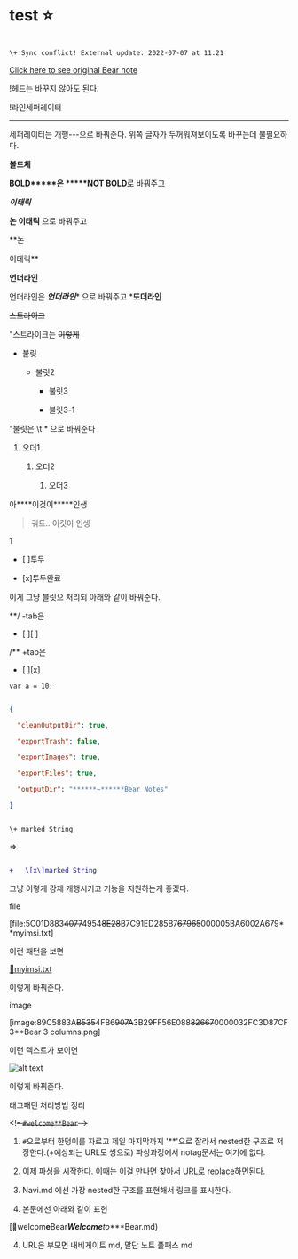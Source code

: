 # test ⭐️

```diff

\+ Sync conflict! External update: 2022-07-07 at 11:21

```



[Click here to see original Bear note](bear:**/x~~callback~~url**open-note?id=C026DB37-57BB-4D63-B26D-BF8F5AD21A84~~67965~~000005B4CA4ACA15)

!헤드는 바꾸지 않아도 된다.



!라인세퍼레이터








---

세퍼레이터는 개행---으로 바꿔준다. 위쪽 글자가 두꺼워져보이도록 바꾸는데 불필요하다.



****볼드체****

****BOLD*****은 *****NOT BOLD****로 바꿔주고



***이태릭***

****논 이태릭**** 으로 바꿔주고

**논

이테릭**



****언더라인****

언더라인은 *****언더라인****** 으로 바꿔주고 *****또더라인****



~~스트라이크~~

"스트라이크는 ~~이렇게~~



* 불릿

	* 불릿2

		* 불릿3

		* 불릿3-1

"불릿은 \t * 으로 바꿔준다



1. 오더1

	1. 오더2

		1. 오더3

아****이것이*****인생



> 쿼트.. 이것이 인생

1

-	\[ \]투두

+	\[x\]투두완료

이게 그냥 블릿으 처리되 아래와 같이 바꿔준다.



**/ -tab은

-	\[ \][ ]

/** +tab은

-	\[ \][x]





`var a = 10;`





```json

{

  "cleanOutputDir": true,

  "exportTrash": false,

  "exportImages": true,

  "exportFiles": true,

  "outputDir": "******~******Bear Notes"

}

```





```diff

\+ marked String

```



=>

```diff

+	\[x\]marked String

```

그냥 이렇게 강제 개행시키고 기능을 지원하는게 좋겠다.



file

[file:5C01D883~~4077~~4954~~8E28~~B7C91ED285B7~~67965~~000005BA6002A679**myimsi.txt]

이런 패턴을 보면

[💾myimsi.txt](https:/***github.co*******m*******PlayGroun*******d*******maste*******r*******file*******s******myimsi.txt)

이렇게 바꿔준다.





image

[image:89C5883A~~B535~~4FB6~~907A~~3B29FF56E088~~82667~~0000032FC3D87CF3**Bear 3 columns.png]

이런 텍스트가 보이면

![alt text](image******s******Pro.jpg)

이렇게 바꿔준다.



태그패턴 처리방법 정리

<!~~- `#welcome**Bear` -~~>

1) `#`으로부터 한덩이를 자르고 제일 마지막까지 '**'으로 잘라서 nested한 구조로 저장한다.(+예상되는 URL도 쌍으로) 파싱과정에서 notag문서는 여기에 없다.

2) 이제 파싱을 시작한다. 이때는 이걸 만나면 찾아서 URL로 replace하면된다.

3) Navi.md 에선 가장 nested한 구조를 표현해서 링크를 표시한다.

4) 본문에선 아래와 같이 표현

[🔗welcom******e******Bear***Welcome****to****Bear.md)

4) URL은 부모면 내비게이트 md, 말단 노트 풀패스 md

<!-- {BearID:79A70F71-3273-4C53-8795-13E1238519BD-76434-000006075B065F90} ->
